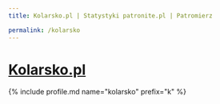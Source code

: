 ```yaml
---
title: Kolarsko.pl | Statystyki patronite.pl | Patromierz

permalink: /kolarsko
---
```


# [Kolarsko.pl](https://patronite.pl/kolarsko)

{% include profile.md name="kolarsko" prefix="k" %}

